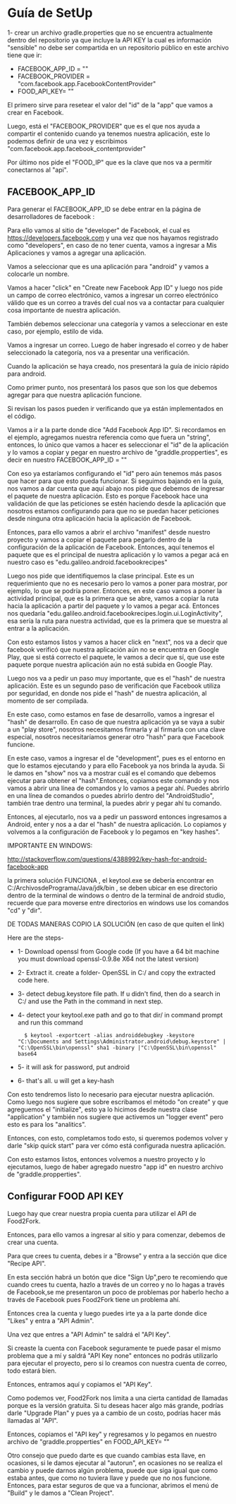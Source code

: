 # Guía de SetUp

1- crear un archivo gradle.properties que no se encuentra actualmente dentro del repositorio ya que incluye la API KEY la cual es información "sensible" no debe ser compartida en un repositorio público en este archivo tiene que ir: 

- FACEBOOK_APP_ID = ""
- FACEBOOK_PROVIDER = "com.facebook.app.FacebookContentProvider"
- FOOD_API_KEY= ""


El primero sirve para resetear el valor del "id" de la "app" que vamos a crear en Facebook.

Luego, está el "FACEBOOK_PROVIDER" que es el que nos ayuda a compartir el contenido cuando ya tenemos nuestra aplicación, este lo podemos definir de una vez y escribimos "com.facebook.app.facebook_contentprovider"

Por último nos pide el "FOOD_IP" que es la clave que nos va a permitir conectarnos al "api".


## FACEBOOK_APP_ID

Para generar el FACEBOOK_APP_ID se debe entrar en la página de desarrolladores de facebook :

Para ello vamos al sitio de "developer" de Facebook, el cual es https://developers.facebook.com y una vez que nos hayamos registrado como "developers", en caso de no tener cuenta, vamos a ingresar a Mis Aplicaciones y vamos a agregar una aplicación.

Vamos a seleccionar que es una aplicación para "android" y vamos a colocarle un nombre.

Vamos a hacer "click" en "Create new Facebook App ID" y luego nos pide un campo de correo electrónico, vamos a ingresar un correo electrónico válido que es un correo a través del cual nos va a contactar para cualquier cosa importante de nuestra aplicación.

También debemos seleccionar una categoría y vamos a seleccionar en este caso, por ejemplo, estilo de vida.

Vamos a ingresar un correo. Luego de haber ingresado el correo y de haber seleccionado la categoría, nos va a presentar una verificación.


Cuando la aplicación se haya creado, nos presentará la guía de inicio rápido para android.

Como primer punto, nos presentará los pasos que son los que debemos agregar para que nuestra aplicación funcione.

Si revisan los pasos pueden ir verificando que ya están implementados en el código.

Vamos a ir a la parte donde dice "Add Facebook App ID". Si recordamos en el ejemplo, agregamos nuestra referencia como que fuera un "string", entonces, lo único que vamos a hacer es seleccionar el "id" de la aplicación y lo vamos a copiar y pegar en nuestro archivo de "graddle.propperties", es decir en nuestro FACEBOOK_APP_ID = ""


Con eso ya estaríamos configurando el "id" pero aún tenemos más pasos que hacer para que esto pueda funcionar. Si seguimos bajando en la guía, nos vamos a dar cuenta que aquí abajo nos pide que debemos de ingresar el paquete de nuestra aplicación. Esto es porque Facebook hace una validación de que las peticiones se estén haciendo desde la aplicación que nosotros estamos configurando para que no se puedan hacer peticiones desde ninguna otra aplicación hacia la aplicación de Facebook.

Entonces, para ello vamos a abrir el archivo "manifest" desde nuestro proyecto y vamos a copiar el paquete para pegarlo dentro de la configuración de la aplicación de Facebook. Entonces, aquí tenemos el paquete que es el principal de nuestra aplicación y lo vamos a pegar acá en nuestro caso es "edu.galileo.android.facebookrecipes"


Luego nos pide que identifiquemos la clase principal. Este es un requerimiento que no es necesario pero lo vamos a poner para mostrar, por ejemplo, lo que se podría poner. Entonces, en este caso vamos a poner la actividad principal, que es la primera que se abre, vamos a copiar la ruta hacia la aplicación a partir del paquete y lo vamos a pegar acá. Entonces nos quedaría "edu.galileo.android.facebookrecipes.login.ui.LoginActivity", esa sería la ruta para nuestra actividad, que es la primera que se muestra al entrar a la aplicación.


Con esto estamos listos y vamos a hacer click en "next", nos va a decir que facebook verificó que nuestra aplicación aún no se encuentra en Google Play, que si está correcto el paquete, le vamos a decir que sí, que use este paquete porque nuestra aplicación aún no está subida en Google Play.

Luego nos va a pedir un paso muy importante, que es el "hash" de nuestra aplicación. Este es un segundo paso de verificación que Facebook utiliza por seguridad, en donde nos pide el "hash" de nuestra aplicación, al momento de ser compilada.

En este caso, como estamos en fase de desarrollo, vamos a ingresar el "hash" de desarrollo. En caso de que nuestra aplicación ya se vaya a subir a un "play store", nosotros necesitamos firmarla y al firmarla con una clave especial, nosotros necesitaríamos generar otro "hash" para que Facebook funcione.

En este caso, vamos a ingresar el de "development", pues es el entorno en que lo estamos ejecutando y para ello Facebook ya nos brinda la ayuda. Si le damos en "show" nos va a mostrar cuál es el comando que debemos ejecutar para obtener el "hash".Entonces, copiamos este comando y nos vamos a abrir una línea de comandos y lo vamos a pegar ahí. Puedes abrirlo en una línea de comandos o puedes abrirlo dentro del "AndroidStudio", también trae dentro una terminal, la puedes abrir y pegar ahí tu comando.

Entonces, al ejecutarlo, nos va a pedir un password entonces ingresamos a Android, enter y nos a a dar el "hash" de nuestra aplicación. Lo copiamos y volvemos a la configuración de Facebook y lo pegamos en "key hashes".

IMPORTANTE EN WINDOWS: 

http://stackoverflow.com/questions/4388992/key-hash-for-android-facebook-app 

la primera solución FUNCIONA , el keytool.exe se debería encontrar en C:/ArchivosdePrograma/Java/jdk/bin , se deben ubicar en ese directorio dentro de la terminal de windows o dentro de la terminal de android studio, recuerde que para moverse entre directorios en windows use los comandos "cd" y "dir".

DE TODAS MANERAS COPIO LA SOLUCIÓN (en caso de que quiten el link)

Here are the steps-

- 1- Download openssl from Google code (If you have a 64 bit machine you must download openssl-0.9.8e X64 not the latest version)
- 2- Extract it. create a folder- OpenSSL in C:/ and copy the extracted code here.
- 3- detect debug.keystore file path. If u didn't find, then do a search in C:/ and use the Path in the command in next step.
- 4- detect your keytool.exe path and go to that dir/ in command prompt and run this command

		$ keytool -exportcert -alias androiddebugkey -keystore "C:\Documents and Settings\Administrator.android\debug.keystore" | "C:\OpenSSL\bin\openssl" sha1 -binary |"C:\OpenSSL\bin\openssl" base64

- 5- it will ask for password, put android
- 6- that's all. u will get a key-hash



Con esto tendremos listo lo necesario para ejecutar nuestra aplicación. Como luego nos sugiere que sobre escribamos el método "on create" y que agreguemos el "initialize", esto ya lo hicimos desde nuestra clase "application" y también nos sugiere que activemos un "logger event" pero esto es para los "analitics".

Entonces, con esto, completamos todo esto, si queremos podemos volver y darle "skip quick start" para ver cómo está configurada nuestra aplicación.

Con esto estamos listos, entonces volvemos a nuestro proyecto y lo ejecutamos, luego de haber agregado nuestro "app id" en nuestro archivo de "graddle.propperties".



## Configurar FOOD API KEY

Luego hay que crear  nuestra propia cuenta para utilizar el API de Food2Fork.

Entonces, para ello vamos a ingresar al sitio y para comenzar, debemos de crear una cuenta.

Para que crees tu cuenta, debes ir a "Browse" y entra a la sección que dice "Recipe API".

En esta sección habrá un botón que dice "Sign Up",pero te recomiendo que cuando crees tu cuenta, hazlo a través de un correo y no lo hagas a través de Facebook,se me presentaron un poco de problemas por haberlo hecho a través de Facebook pues Food2Fork tiene un problema ahí.

Entonces crea la cuenta y luego  puedes irte ya a la parte donde dice "Likes" y entra a "API Admin".

Una vez que entres a "API Admin" te saldrá el "API Key".

Si creaste la cuenta con Facebook seguramente te puede pasar el mismo problema que a mí y saldrá "API Key none" entonces no podrás utilizarlo para ejecutar el proyecto, pero si lo creamos con nuestra cuenta de correo, todo estará bien.

Entonces, entramos aquí y copiamos el "API Key".

Como podemos ver, Food2Fork nos limita a una cierta cantidad de llamadas porque es la versión gratuita. Si tu deseas hacer algo más grande, podrías darle "Upgrade Plan" y pues ya a cambio de un costo, podrías hacer más llamadas al "API".

Entonces, copiamos el "API key" y regresamos y lo pegamos en nuestro archivo de "graddle.propperties" en FOOD_API_KEY= ""

 Otro consejo que puedo darte es que cuando cambias esta llave, en ocasiones, si le damos ejecutar al "autorun", en ocasiones no se realiza el cambio y puede darnos algún problema, puede que siga igual que como estaba antes, que como no tuviera llave y puede que no nos funcione. Entonces, para estar seguros de que va a funcionar, abrimos el menú de "Build" y le damos a "Clean Project".



